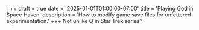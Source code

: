 +++
draft = true
date = '2025-01-01T01:00:00-07:00'
title = 'Playing God in Space Haven'
description = 'How to modify game save files for unfettered experimentation.'
+++
Not unlike Q in Star Trek series?